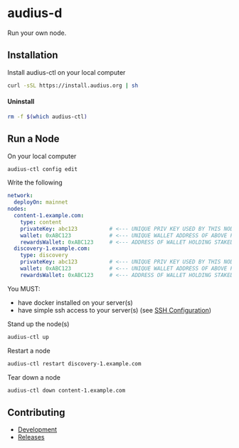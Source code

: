 # audius-d

Run your own node.

## Installation

Install audius-ctl on your local computer

```bash
curl -sSL https://install.audius.org | sh
```

#### Uninstall

```bash
rm -f $(which audius-ctl)
```

## Run a Node

On your local computer

```bash
audius-ctl config edit
```

Write the following

```yaml
network:
  deployOn: mainnet
nodes:
  content-1.example.com:
    type: content
    privateKey: abc123          # <--- UNIQUE PRIV KEY USED BY THIS NODE TO SIGN RESPONSES
    wallet: 0xABC123            # <--- UNIQUE WALLET ADDRESS OF ABOVE PRIV KEY
    rewardsWallet: 0xABC123     # <--- ADDRESS OF WALLET HOLDING STAKED TOKENS
  discovery-1.example.com:
    type: discovery
    privateKey: abc123          # <--- UNIQUE PRIV KEY USED BY THIS NODE TO SIGN RESPONSES
    wallet: 0xABC123            # <--- UNIQUE WALLET ADDRESS OF ABOVE PRIV KEY
    rewardsWallet: 0xABC123     # <--- ADDRESS OF WALLET HOLDING STAKED TOKENS
```

You MUST:
* have docker installed on your server(s)
* have simple ssh access to your server(s) (see [SSH Configuration](./docs/ssh.md))

Stand up the node(s)

```bash
audius-ctl up
```

Restart a node

```bash
audius-ctl restart discovery-1.example.com
```

Tear down a node

```bash
audius-ctl down content-1.example.com
```

## Contributing

- [Development](./docs/development.md)
- [Releases](./docs/releases.md)
